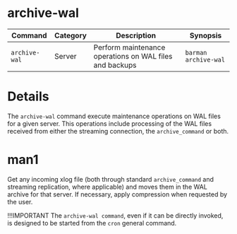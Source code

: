 # archive-wal

|**Command** | **Category** |  **Description**| **Synopsis**|
|------------|--------------|-----------------|----------|
|`archive-wal`|Server|Perform maintenance operations on WAL files and backups|`barman archive-wal`|


# Details

The `archive-wal` command execute maintenance operations on WAL files for a given server. This operations include processing of the WAL files received from either the streaming connection, the `archive_command` or both.

# man1

Get any incoming xlog file (both through standard `archive_command` and streaming replication, where applicable) and moves them in the WAL archive for that server. If necessary, apply compression when requested by the user.

!!!IMPORTANT
    The `archive-wal command`, even if it can be directly invoked, is designed to be started from the `cron` general command.
